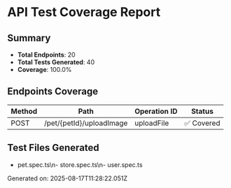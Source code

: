 # API Test Coverage Report

## Summary
- **Total Endpoints**: 20
- **Total Tests Generated**: 40
- **Coverage**: 100.0%

## Endpoints Coverage

| Method | Path | Operation ID | Status |
|--------|------|--------------|--------|
| POST | /pet/{petId}/uploadImage | uploadFile | ✅ Covered |\n| POST | /pet | addPet | ✅ Covered |\n| PUT | /pet | updatePet | ✅ Covered |\n| GET | /pet/findByStatus | findPetsByStatus | ✅ Covered |\n| GET | /pet/findByTags | findPetsByTags | ✅ Covered |\n| GET | /pet/{petId} | getPetById | ✅ Covered |\n| POST | /pet/{petId} | updatePetWithForm | ✅ Covered |\n| DELETE | /pet/{petId} | deletePet | ✅ Covered |\n| GET | /store/inventory | getInventory | ✅ Covered |\n| POST | /store/order | placeOrder | ✅ Covered |\n| GET | /store/order/{orderId} | getOrderById | ✅ Covered |\n| DELETE | /store/order/{orderId} | deleteOrder | ✅ Covered |\n| POST | /user/createWithList | createUsersWithListInput | ✅ Covered |\n| GET | /user/{username} | getUserByName | ✅ Covered |\n| PUT | /user/{username} | updateUser | ✅ Covered |\n| DELETE | /user/{username} | deleteUser | ✅ Covered |\n| GET | /user/login | loginUser | ✅ Covered |\n| GET | /user/logout | logoutUser | ✅ Covered |\n| POST | /user/createWithArray | createUsersWithArrayInput | ✅ Covered |\n| POST | /user | createUser | ✅ Covered |

## Test Files Generated
- pet.spec.ts\n- store.spec.ts\n- user.spec.ts

Generated on: 2025-08-17T11:28:22.051Z
